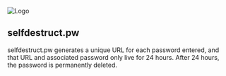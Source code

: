 ![Logo](https://sctn9.com/selfdestruct/resources/selfdestruct-logo.png)

selfdestruct.pw
----------------

selfdestruct.pw generates a unique URL for each password entered,
and that URL and associated password only live for 24 hours.
After 24 hours, the password is permanently deleted.
